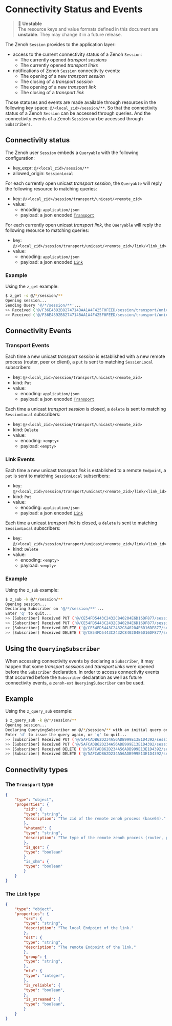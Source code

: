 # Connectivity Status and Events

> 🔬 **Unstable**<br/>
> The resource keys and value formats defined in this document are **unstable**. They may change it in a future release.

The Zenoh `Session` provides to the application layer:
- access to the current connectivity status of a Zenoh `Session`:
    - The currently opened *transport sessions*
    - The currently opened *transport links*
- notifications of Zenoh `Session` connectivity events:
    - The opening of a new *transport session*
    - The closing of a *transport session*
    - The opening of a new *transport link*
    - The closing of a *transport link*

Those statuses and events are made available through resources in the following key space: `@/<local_zid>/session/**`.
So that the connectivity status of a Zenoh `Session` can be accessed through queries. And the connectivity events of a Zenoh `Session` can be accessed through `Subscribers`.

## Connectivity status

The Zenoh user `Session` embeds a `Queryable` with the following configuration:
- key_expr: `@/<local_zid>/session/**`
- allowed_origin: `SessionLocal`

For each currently open unicast *transport session*, the `Queryable` will reply the following resource to matching queries: 
- key: `@/<local_zid>/session/transport/unicast/<remote_zid>`
- value: 
  - encoding: `application/json`
  - payload: a json encoded [`Transport`](#the-transport-type)

For each currently open unicast *transport link*, the `Queryable` will reply the following resource to matching queries: 
- key: `@/<local_zid>/session/transport/unicast/<remote_zid>/link/<link_id>`
- value: 
  - encoding: `application/json`
  - payload: a json encoded [`Link`](#the-link-type)

### Example

Using the `z_get` example: 

```bash
$ z_get -s @/*/session/**
Opening session...
Sending Query '@/*/session/**'...
>> Received ('@/F36E4392B8274714BAA1A4F425F0FEED/session/transport/unicast/CDDC6B8CAC0D4D52A0FB55DCD693F293': '{"zid":"CDDC6B8CAC0D4D52A0FB55DCD693F293","whatami":"router","is_qos":true,"is_shm":true}')
>> Received ('@/F36E4392B8274714BAA1A4F425F0FEED/session/transport/unicast/CDDC6B8CAC0D4D52A0FB55DCD693F293/link/6763370205260260746': '{"src":"tcp/127.0.0.1:55555","dst":"tcp/127.0.0.1:7447","group":null,"mtu":65535,"is_reliable":true,"is_streamed":true}')
```

## Connectivity Events

### Transport Events

Each time a new unicast *transport session* is established with a new remote process (router, peer or client), a `put` is sent to matching `SessionLocal` subscribers:
- key: `@/<local_zid>/session/transport/unicast/<remote_zid>`
- kind: `Put`
- value: 
  - encoding: `application/json`
  - payload: a json encoded [`Transport`](#the-transport-type)

Each time a unicast *transport session* is closed, a `delete` is sent to matching `SessionLocal` subscribers:
- key: `@/<local_zid>/session/transport/unicast/<remote_zid>`
- kind: `Delete`
- value: 
  - encoding: `<empty>`
  - payload: `<empty>`

### Link Events

Each time a new unicast *transport link* is established to a remote `Endpoint`, a `put` is sent to matching `SessionLocal` subscribers:
- key: `@/<local_zid>/session/transport/unicast/<remote_zid>/link/<link_id>`
- kind: `Put`
- value: 
  - encoding: `application/json`
  - payload: a json encoded [`Link`](#the-link-type)

Each time a unicast *transport link* is closed, a `delete` is sent to matching `SessionLocal` subscribers:
- key: `@/<local_zid>/session/transport/unicast/<remote_zid>/link/<link_id>`
- kind: `Delete`
- value: 
  - encoding: `<empty>`
  - payload: `<empty>`

### Example

Using the `z_sub` example:

```bash
$ z_sub -k @/*/session/** 
Opening session...
Declaring Subscriber on '@/*/session/**'...
Enter 'q' to quit...
>> [Subscriber] Received PUT ('@/CE54FD5443C2432C840204E6D16DF877/session/transport/unicast/CDDC6B8CAC0D4D52A0FB55DCD693F293': '{"zid":"CDDC6B8CAC0D4D52A0FB55DCD693F293","whatami":"router","is_qos":true,"is_shm":true}')
>> [Subscriber] Received PUT ('@/CE54FD5443C2432C840204E6D16DF877/session/transport/unicast/CDDC6B8CAC0D4D52A0FB55DCD693F293/link/3786076588163193314': '{"src":"tcp/127.0.0.1:55555","dst":"tcp/127.0.0.1:7447","group":null,"mtu":65535,"is_reliable":true,"is_streamed":true}')
>> [Subscriber] Received DELETE ('@/CE54FD5443C2432C840204E6D16DF877/session/transport/unicast/CDDC6B8CAC0D4D52A0FB55DCD693F293/link/3786076588163193314': '')
>> [Subscriber] Received DELETE ('@/CE54FD5443C2432C840204E6D16DF877/session/transport/unicast/CDDC6B8CAC0D4D52A0FB55DCD693F293': '')
```

## Using the `QueryingSubscriber`

When accessing connectivity events by declaring a `Subscriber`, it may happen that some *transport sessions* and *transport links* were opened before the `Subscriber` declaration. In order to access connectivity events that occurred before the `Subscriber` declaration as well as future connectivity events, a `zenoh-ext` `QueryingSubscriber` can be used.

## Example

Using the `z_query_sub` example:

```bash
$ z_query_sub -k @/*/session/**
Opening session...
Declaring QueryingSubscriber on @/*/session/** with an initial query on @/session/**
Enter 'd' to issue the query again, or 'q' to quit...
>> [Subscriber] Received PUT ('@/5AFCADB62D234A56ADB999E13E1D4392/session/transport/unicast/CDDC6B8CAC0D4D52A0FB55DCD693F293': '{"zid":"CDDC6B8CAC0D4D52A0FB55DCD693F293","whatami":"router","is_qos":true,"is_shm":true}')
>> [Subscriber] Received PUT ('@/5AFCADB62D234A56ADB999E13E1D4392/session/transport/unicast/CDDC6B8CAC0D4D52A0FB55DCD693F293/link/15974018027047406507': '{"src":"tcp/127.0.0.1:5555"},"dst":"tcp/127.0.0.1:7447","group":null,"mtu":65535,"is_reliable":true,"is_streamed":true')
>> [Subscriber] Received DELETE ('@/5AFCADB62D234A56ADB999E13E1D4392/session/transport/unicast/CDDC6B8CAC0D4D52A0FB55DCD693F293/link/15974018027047406507': '')
>> [Subscriber] Received DELETE ('@/5AFCADB62D234A56ADB999E13E1D4392/session/transport/unicast/CDDC6B8CAC0D4D52A0FB55DCD693F293': '')
```

## Connectivity types

### The `Transport` type

```json
{
    "type": "object",
    "properties": {
        "zid": {
        "type": "string",
        "description": "The zid of the remote zenoh process (base64)."
        },
        "whatami": {
        "type": "string",
        "description": "The type of the remote zenoh process (router, peer or client)."
        },
        "is_qos": {
        "type": "boolean"
        }
        "is_shm": {
        "type": "boolean"
        }
    }
}
```

### The `Link` type

```json
{
    "type": "object",
    "properties": {
        "src": {
        "type": "string",
        "description": "The local Endpoint of the link."
        },
        "dst": {
        "type": "string",
        "description": "The remote Endpoint of the link."
        },
        "group": {
        "type": "string",
        },
        "mtu": {
        "type": "integer",
        },
        "is_reliable": {
        "type": "boolean",
        },
        "is_streamed": {
        "type": "boolean",
        }
    }
}
```
